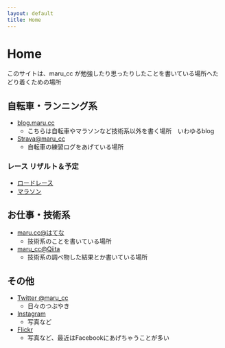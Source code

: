 ```yaml
---
layout: default
title: Home
---
```


# Home

このサイトは、maru_cc が勉強したり思ったりしたことを書いている場所へたどり着くための場所

## 自転車・ランニング系

- [blog.maru.cc](http://blog.maru.cc/)
    - こちらは自転車やマラソンなど技術系以外を書く場所　いわゆるblog
- [Strava@maru_cc](http://www.strava.com/athletes/maru_cc)
    - 自転車の練習ログをあげている場所

### レース リザルト＆予定

- [ロードレース](/sports/results_bike)
- [マラソン](/sports/results_run)

## お仕事・技術系

- [maru.cc@はてな](http://marucc.hatenablog.com/)
    - 技術系のことを書いている場所
- [maru_cc@Qiita](http://qiita.com/maru_cc)
    - 技術系の調べ物した結果とか書いている場所

## その他

- [Twitter @maru_cc](http://twitter.com/maru_cc)
    - 日々のつぶやき
- [Instagram](http://instagram.com/maru_cc)
    - 写真など
- [Flickr](http://www.flickr.com/photos/maru_cc)
    - 写真など、最近はFacebookにあげちゃうことが多い
